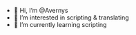 - 👋 Hi, I’m @Avernys
- 👀 I’m interested in scripting & translating
- 🌱 I’m currently learning scripting
<!---
Avernys/Avernys is a ✨ special ✨ repository because its `README.md` (this file) appears on your GitHub profile.
You can click the Preview link to take a look at your changes.
--->
